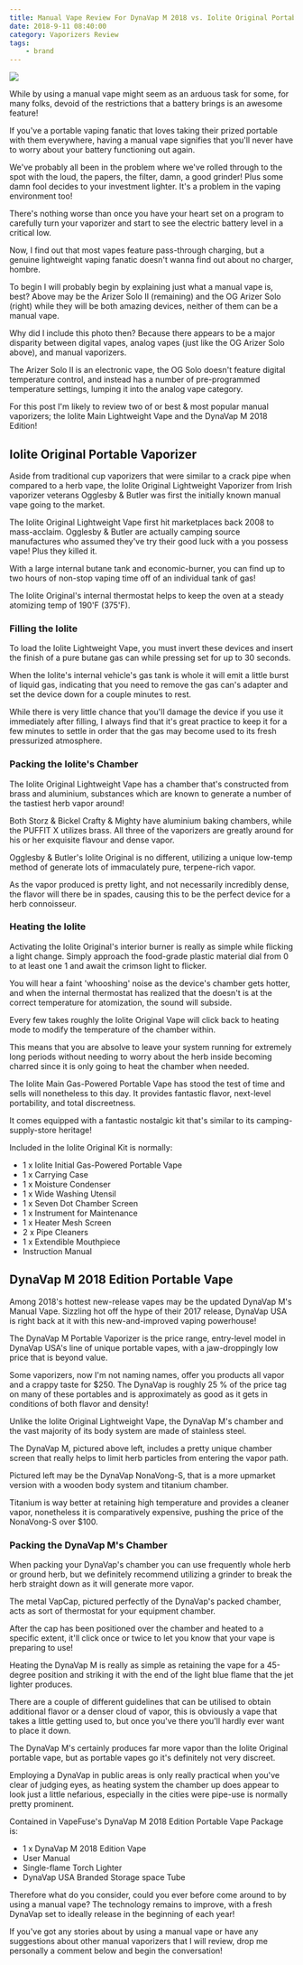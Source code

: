 ```yaml
---
title: Manual Vape Review For DynaVap M 2018 vs. Iolite Original Portable Vape
date: 2018-9-11 08:40:00
category: Vaporizers Review
tags:
	- brand
---
```


![](/images/2.jpg)

While by using a manual vape might seem as an arduous task for some, for many folks, devoid of the restrictions that a battery brings is an awesome feature! 

If you've a portable vaping fanatic that loves taking their prized portable with them everywhere, having a manual vape signifies that you'll never have to worry about your battery functioning out again.

<!-- more -->

We've probably all been in the problem where we've rolled through to the spot with the loud, the papers, the filter, damn, a good grinder! Plus some damn fool decides to your investment lighter. It's a problem in the vaping environment too!

There's nothing worse than once you have your heart set on a program to carefully turn your vaporizer and start to see the electric battery level in a critical low.

Now, I find out that most vapes feature pass-through charging, but a genuine lightweight vaping fanatic doesn't wanna find out about no charger, hombre.

To begin I will probably begin by explaining just what a manual vape is, best? Above may be the Arizer Solo II (remaining) and the OG Arizer Solo (right) while they will be both amazing devices, neither of them can be a manual vape. 

Why did I include this photo then? Because there appears to be a major disparity between digital vapes, analog vapes (just like the OG Arizer Solo above), and manual vaporizers. 

The Arizer Solo II is an electronic vape, the OG Solo doesn't feature digital temperature control, and instead has a number of pre-programmed temperature settings, lumping it into the analog vape category.  

For this post I'm likely to review two of or best & most popular manual vaporizers; the Iolite Main Lightweight Vape and the DynaVap M 2018 Edition!

## Iolite Original Portable Vaporizer

Aside from traditional cup vaporizers that were similar to a crack pipe when compared to a herb vape, the Iolite Original Lightweight Vaporizer from Irish vaporizer veterans Ogglesby & Butler was first the initially known manual vape going to the market. 

The Iolite Original Lightweight Vape first hit marketplaces back 2008 to mass-acclaim. Ogglesby & Butler are actually camping source manufactures who assumed they've try their good luck with a you possess vape! Plus they killed it. 

With a large internal butane tank and economic-burner, you can find up to two hours of non-stop vaping time off of an individual tank of gas!

The Iolite Original's internal thermostat helps to keep the oven at a steady atomizing temp of 190'F (375'F). 

### Filling the Iolite

To load the Iolite Lightweight Vape, you must invert these devices and insert the finish of a pure butane gas can while pressing set for up to 30 seconds.

When the Iolite's internal vehicle's gas tank is whole it will emit a little burst of liquid gas, indicating that you need to remove the gas can's adapter and set the device down for a couple minutes to rest. 

While there is very little chance that you'll damage the device if you use it immediately after filling, I always find that it's great practice to keep it for a few minutes to settle in order that the gas may become used to its fresh pressurized atmosphere. 

### Packing the Iolite's Chamber

The Iolite Original Lightweight Vape has a chamber that's constructed from brass and aluminium, substances which are known to generate a number of the tastiest herb vapor around!

Both Storz & Bickel Crafty & Mighty have aluminium baking chambers, while the PUFFIT X utilizes brass. All three of the vaporizers are greatly around for his or her exquisite flavour and dense vapor. 

Ogglesby & Butler's Iolite Original is no different, utilizing a unique low-temp method of generate lots of immaculately pure, terpene-rich vapor. 

As the vapor produced is pretty light, and not necessarily incredibly dense, the flavor will there be in spades, causing this to be the perfect device for a herb connoisseur. 

### Heating the Iolite

Activating the Iolite Original's interior burner is really as simple while flicking a light change. Simply approach the food-grade plastic material dial from 0 to at least one 1 and await the crimson light to flicker. 

You will hear a faint 'whooshing' noise as the device's chamber gets hotter, and when the internal thermostat has realized that the doesn't is at the correct temperature for atomization, the sound will subside. 

Every few takes roughly the Iolite Original Vape will click back to heating mode to modify the temperature of the chamber within.

This means that you are absolve to leave your system running for extremely long periods without needing to worry about the herb inside becoming charred since it is only going to heat the chamber when needed.

The Iolite Main Gas-Powered Portable Vape has stood the test of time and sells will nonetheless to this day. It provides fantastic flavor, next-level portability, and total discreetness. 

It comes equipped with a fantastic nostalgic kit that's similar to its camping-supply-store heritage!

Included in the Iolite Original Kit is normally:
- 1 x Iolite Initial Gas-Powered Portable Vape
- 1 x Carrying Case 
- 1 x Moisture Condenser 
- 1 x Wide Washing Utensil 
- 1 x Seven Dot Chamber Screen 
- 1 x Instrument for Maintenance 
- 1 x Heater Mesh Screen 
- 2 x Pipe Cleaners 
- 1 x Extendible Mouthpiece
- Instruction Manual

## DynaVap M 2018 Edition Portable Vape

Among 2018's hottest new-release vapes may be the updated DynaVap M's Manual Vape. Sizzling hot off the hype of their 2017 release, DynaVap USA is right back at it with this new-and-improved vaping powerhouse!

The DynaVap M Portable Vaporizer is the price range, entry-level model in DynaVap USA's line of unique portable vapes, with a jaw-droppingly low price that is beyond value. 

Some vaporizers, now I'm not naming names, offer you products all vapor and a crappy taste for $250. The DynaVap is roughly 25 % of the price tag on many of these portables and is approximately as good as it gets in conditions of both flavor and density! 

Unlike the Iolite Original Lightweight Vape, the DynaVap M's chamber and the vast majority of its body system are made of stainless steel. 

The DynaVap M, pictured above left, includes a pretty unique chamber screen that really helps to limit herb particles from entering the vapor path.

Pictured left may be the DynaVap NonaVong-S, that is a more upmarket version with a wooden body system and titanium chamber.

Titanium is way better at retaining high temperature and provides a cleaner vapor, nonetheless it is comparatively expensive, pushing the price of the NonaVong-S over $100. 

### Packing the DynaVap M's Chamber

When packing your DynaVap's chamber you can use frequently whole herb or ground herb, but we definitely recommend utilizing a grinder to break the herb straight down as it will generate more vapor. 

The metal VapCap, pictured perfectly of the DynaVap's packed chamber, acts as sort of thermostat for your equipment chamber.

After the cap has been positioned over the chamber and heated to a specific extent, it'll click once or twice to let you know that your vape is preparing to use!

Heating the DynaVap M is really as simple as retaining the vape for a 45-degree position and striking it with the end of the light blue flame that the jet lighter produces. 

There are a couple of different guidelines that can be utilised to obtain additional flavor or a denser cloud of vapor, this is obviously a vape that takes a little getting used to, but once you've there you'll hardly ever want to place it down. 

The DynaVap M's certainly produces far more vapor than the Iolite Original portable vape, but as portable vapes go it's definitely not very discreet. 

Employing a DynaVap in public areas is only really practical when you've clear of judging eyes, as heating system the chamber up does appear to look just a little nefarious, especially in the cities were pipe-use is normally pretty prominent. 

Contained in VapeFuse's DynaVap M 2018 Edition Portable Vape Package is: 
- 1 x DynaVap M 2018 Edition Vape
- User Manual
- Single-flame Torch Lighter
- DynaVap USA Branded Storage space Tube

Therefore what do you consider, could you ever before come around to by using a manual vape? The technology remains to improve, with a fresh DynaVap set to ideally release in the beginning of each year!

If you've got any stories about by using a manual vape or have any suggestions about other manual vaporizers that I will review, drop me personally a comment below and begin the conversation!